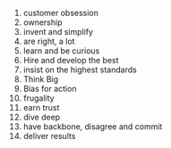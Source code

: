 1. customer obsession
2. ownership
3. invent and simplify
4. are right, a lot
5. learn and be curious
6. Hire and develop the best
7. insist on the highest standards
8. Think Big
9. Bias for action
10. frugality
11. earn trust
12. dive deep
13. have backbone, disagree and commit
14. deliver results


